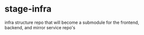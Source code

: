 # stage-infra
infra structure repo that will become a submodule for the frontend, backend, and mirror service repo's
